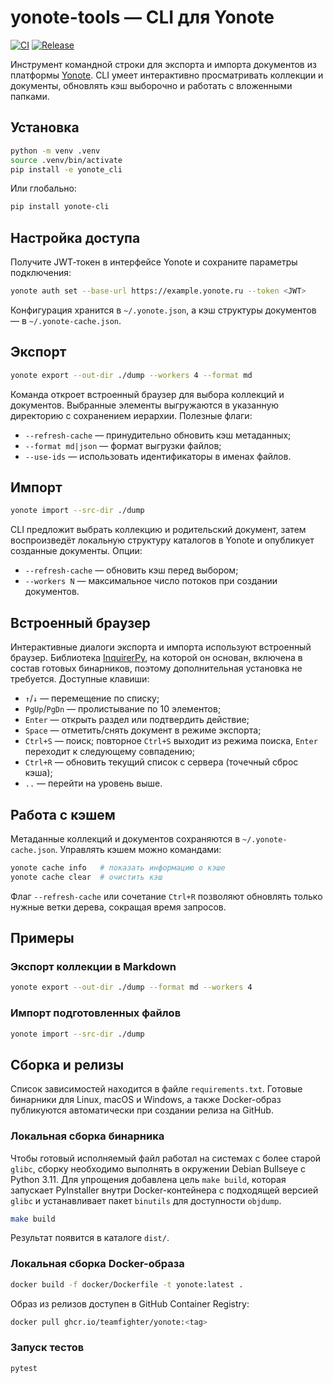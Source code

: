 # yonote-tools — CLI для Yonote

[![CI](https://github.com/teamfighter/yonote/actions/workflows/ci.yml/badge.svg)](https://github.com/teamfighter/yonote/actions/workflows/ci.yml)
[![Release](https://github.com/teamfighter/yonote/actions/workflows/release.yml/badge.svg)](https://github.com/teamfighter/yonote/actions/workflows/release.yml)

Инструмент командной строки для экспорта и импорта документов из платформы [Yonote](https://yonote.ru). CLI умеет интерактивно просматривать коллекции и документы, обновлять кэш выборочно и работать с вложенными папками.

## Установка

```bash
python -m venv .venv
source .venv/bin/activate
pip install -e yonote_cli
```

Или глобально:

```bash
pip install yonote-cli
```

## Настройка доступа

Получите JWT‑токен в интерфейсе Yonote и сохраните параметры подключения:

```bash
yonote auth set --base-url https://example.yonote.ru --token <JWT>
```

Конфигурация хранится в `~/.yonote.json`, а кэш структуры документов — в `~/.yonote-cache.json`.

## Экспорт

```bash
yonote export --out-dir ./dump --workers 4 --format md
```

Команда откроет встроенный браузер для выбора коллекций и документов. Выбранные элементы выгружаются в указанную директорию с сохранением иерархии. Полезные флаги:

- `--refresh-cache` — принудительно обновить кэш метаданных;
- `--format md|json` — формат выгрузки файлов;
- `--use-ids` — использовать идентификаторы в именах файлов.

## Импорт

```bash
yonote import --src-dir ./dump
```

CLI предложит выбрать коллекцию и родительский документ, затем воспроизведёт локальную структуру каталогов в Yonote и опубликует созданные документы. Опции:

- `--refresh-cache` — обновить кэш перед выбором;
- `--workers N` — максимальное число потоков при создании документов.

## Встроенный браузер

Интерактивные диалоги экспорта и импорта используют встроенный браузер. Библиотека [InquirerPy](https://github.com/kazhala/InquirerPy), на которой он основан, включена в состав готовых бинарников, поэтому дополнительная установка не требуется. Доступные клавиши:

- `↑`/`↓` — перемещение по списку;
- `PgUp`/`PgDn` — пролистывание по 10 элементов;
- `Enter` — открыть раздел или подтвердить действие;
- `Space` — отметить/снять документ в режиме экспорта;
- `Ctrl+S` — поиск; повторное `Ctrl+S` выходит из режима поиска, `Enter` переходит к следующему совпадению;
- `Ctrl+R` — обновить текущий список с сервера (точечный сброс кэша);
- `..` — перейти на уровень выше.

## Работа с кэшем

Метаданные коллекций и документов сохраняются в `~/.yonote-cache.json`. Управлять кэшем можно командами:

```bash
yonote cache info   # показать информацию о кэше
yonote cache clear  # очистить кэш
```

Флаг `--refresh-cache` или сочетание `Ctrl+R` позволяют обновлять только нужные ветки дерева, сокращая время запросов.

## Примеры

### Экспорт коллекции в Markdown

```bash
yonote export --out-dir ./dump --format md --workers 4
```

### Импорт подготовленных файлов

```bash
yonote import --src-dir ./dump
```

## Сборка и релизы

Список зависимостей находится в файле `requirements.txt`. Готовые бинарники для Linux, macOS и Windows, а также Docker-образ публикуются автоматически при создании релиза на GitHub.

### Локальная сборка бинарника

Чтобы готовый исполняемый файл работал на системах с более старой `glibc`,
сборку необходимо выполнять в окружении Debian Bullseye с Python 3.11. Для
упрощения добавлена цель `make build`, которая запускает PyInstaller внутри
Docker-контейнера с подходящей версией `glibc` и устанавливает пакет `binutils`
для доступности `objdump`.

```bash
make build
```

Результат появится в каталоге `dist/`.

### Локальная сборка Docker-образа

```bash
docker build -f docker/Dockerfile -t yonote:latest .
```

Образ из релизов доступен в GitHub Container Registry:

```bash
docker pull ghcr.io/teamfighter/yonote:<tag>
```

### Запуск тестов

```bash
pytest
```

